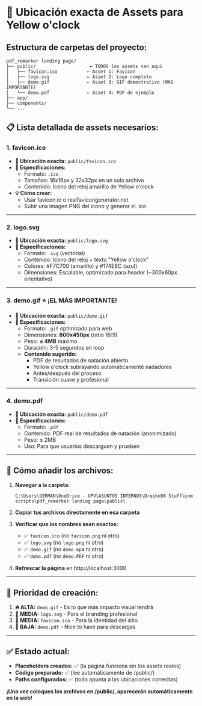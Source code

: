 # 📁 Ubicación exacta de Assets para Yellow o'clock

## Estructura de carpetas del proyecto:
```
pdf_remarker landing page/
├── public/                    ← TODOS los assets van aquí
│   ├── favicon.ico           ← Asset 1: Favicon
│   ├── logo.svg              ← Asset 2: Logo completo  
│   ├── demo.gif              ← Asset 3: GIF demostrativo (MÁS IMPORTANTE)
│   └── demo.pdf              ← Asset 4: PDF de ejemplo
├── app/
├── components/
└── ...
```

## 📋 Lista detallada de assets necesarios:

### 1. **favicon.ico**
- **📍 Ubicación exacta:** `public/favicon.ico`
- **📏 Especificaciones:** 
  - Formato: `.ico`
  - Tamaños: 16x16px y 32x32px en un solo archivo
  - Contenido: Icono del reloj amarillo de Yellow o'clock
- **💡 Cómo crear:** 
  - Usar favicon.io o realfavicongenerator.net
  - Subir una imagen PNG del icono y generar el .ico

---

### 2. **logo.svg**
- **📍 Ubicación exacta:** `public/logo.svg`
- **📏 Especificaciones:**
  - Formato: `.svg` (vectorial)
  - Contenido: Icono del reloj + texto "Yellow o'clock"
  - Colores: #F7C700 (amarillo) y #174E8C (azul)
  - Dimensiones: Escalable, optimizado para header (~300x60px orientativo)

---

### 3. **demo.gif** ⭐ **¡EL MÁS IMPORTANTE!**
- **📍 Ubicación exacta:** `public/demo.gif`
- **📏 Especificaciones:**
  - Formato: `.gif` optimizado para web
  - Dimensiones: **800x450px** (ratio 16:9)
  - Peso: **≤ 4MB** máximo
  - Duración: 3-5 segundos en loop
  - **Contenido sugerido:**
    - PDF de resultados de natación abierto
    - Yellow o'clock subrayando automáticamente nadadores
    - Antes/después del proceso
    - Transición suave y profesional

---

### 4. **demo.pdf**
- **📍 Ubicación exacta:** `public/demo.pdf`
- **📏 Especificaciones:**
  - Formato: `.pdf`
  - Contenido: PDF real de resultados de natación (anonimizado)
  - Peso: ≤ 2MB
  - Uso: Para que usuarios descarguen y prueben

---

## 🔄 Cómo añadir los archivos:

1. **Navegar a la carpeta:**
   ```
   C:\Users\GERMAN\OneDrive - UPV\ASUNTOS INTERNOS\Dreiko98 Stuff\cnm scripts\pdf_remarker landing page\public\
   ```

2. **Copiar tus archivos directamente en esa carpeta**

3. **Verificar que los nombres sean exactos:**
   - ✅ `favicon.ico` (no `favicon.png` ni otro)
   - ✅ `logo.svg` (no `logo.png` ni otro)
   - ✅ `demo.gif` (no `demo.mp4` ni otro)
   - ✅ `demo.pdf` (no `demo.PDF` ni otro)

4. **Refrescar la página** en http://localhost:3000

---

## 🎯 Prioridad de creación:

1. **🔥 ALTA:** `demo.gif` - Es lo que más impacto visual tendrá
2. **📝 MEDIA:** `logo.svg` - Para el branding profesional
3. **🔸 MEDIA:** `favicon.ico` - Para la identidad del sitio
4. **📄 BAJA:** `demo.pdf` - Nice to have para descargas

---

## ✅ Estado actual:
- **Placeholders creados:** ✅ (la página funciona sin los assets reales)
- **Código preparado:** ✅ (lee automáticamente de /public/)
- **Paths configurados:** ✅ (todo apunta a las ubicaciones correctas)

**¡Una vez coloques los archivos en /public/, aparecerán automáticamente en la web!**
